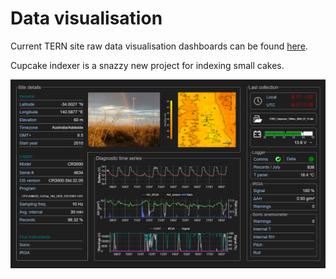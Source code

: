 # Data visualisation #

Current TERN site raw data visualisation dashboards can be found [here](https://flux-status-test.tern.org.au/sites).

Cupcake indexer is a snazzy new project for indexing small cakes.

![screenshot](img/System.png)